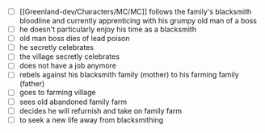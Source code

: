 - [ ] [[Greenland-dev/Characters/MC/MC]] follows the family's blacksmith bloodline and currently apprenticing with his grumpy old man of a boss
- [ ] he doesn't particularly enjoy his time as a blacksmith
- [ ] old man boss dies of lead poison
- [ ] he secretly celebrates 
- [ ] the village secretly celebrates
- [ ] does not have a job anymore
- [ ] rebels against his blacksmith family (mother) to his farming family (father)
- [ ] goes to farming village 
- [ ] sees old abandoned family farm
- [ ] decides he will refurnish and take on family farm
- [ ] to seek a new life away from blacksmithing